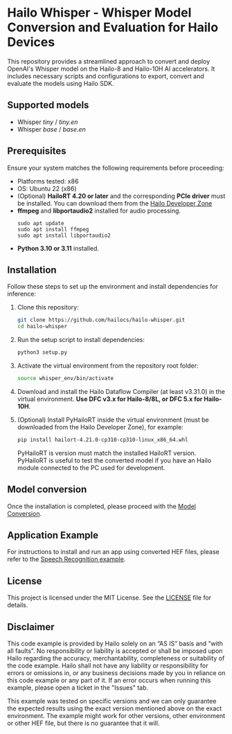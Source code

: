 # Hailo Whisper - Whisper Model Conversion and Evaluation for Hailo Devices

This repository provides a streamlined approach to convert and deploy OpenAI's Whisper model on the Hailo-8 and Hailo-10H AI accelerators. It includes necessary scripts and configurations to export, convert and evaluate the models using Hailo SDK.  

## Supported models
- Whisper *tiny* / *tiny.en*
- Whisper *base* / *base.en*

## Prerequisites

Ensure your system matches the following requirements before proceeding:

- Platforms tested: x86
- OS: Ubuntu 22 (x86)
- (Optional) **HailoRT 4.20 or later** and the corresponding **PCIe driver** must be installed. You can download them from the [Hailo Developer Zone](https://hailo.ai/developer-zone/)
- **ffmpeg** and **libportaudio2** installed for audio processing.
  ```
  sudo apt update
  sudo apt install ffmpeg
  sudo apt install libportaudio2
  ```
- **Python 3.10 or 3.11** installed.

## Installation

Follow these steps to set up the environment and install dependencies for inference:

1. Clone this repository:

   ```sh
   git clone https://github.com/hailocs/hailo-whisper.git
   cd hailo-whisper
   ```

2. Run the setup script to install dependencies:  

   ```sh
   python3 setup.py
   ```

3. Activate the virtual environment from the repository root folder:

   ```sh
   source whisper_env/bin/activate
   ```

4. Download and install the Hailo Dataflow Compiler (at least v3.31.0) in the virtual environment. **Use DFC v3.x for Hailo-8/8L, or DFC 5.x for Hailo-10H**.

5. (Optional) Install PyHailoRT inside the virtual environment (must be downloaded from the Hailo Developer Zone), for example:
   ```sh
   pip install hailort-4.21.0-cp310-cp310-linux_x86_64.whl
   ```
   PyHailoRT is version must match the installed HailoRT version. PyHailoRT is useful to test the converted model if you have an Hailo module connected to the PC used for development.


## Model conversion

Once the installation is completed, please proceed with the [Model Conversion](docs/Conversion.md).


## Application Example

For instructions to install and run an app using converted HEF files, please refer to the [Speech Recognition example](https://github.com/hailo-ai/Hailo-Application-Code-Examples/blob/main/runtime/hailo-8/python/speech_recognition/README.md).

## License
This project is licensed under the MIT License. See the [LICENSE](./LICENSE) file for details.

## Disclaimer
This code example is provided by Hailo solely on an “AS IS” basis and “with all faults”. No responsibility or liability is accepted or shall be imposed upon Hailo regarding the accuracy, merchantability, completeness or suitability of the code example. Hailo shall not have any liability or responsibility for errors or omissions in, or any business decisions made by you in reliance on this code example or any part of it. If an error occurs when running this example, please open a ticket in the "Issues" tab.

This example was tested on specific versions and we can only guarantee the expected results using the exact version mentioned above on the exact environment. The example might work for other versions, other environment or other HEF file, but there is no guarantee that it will.
